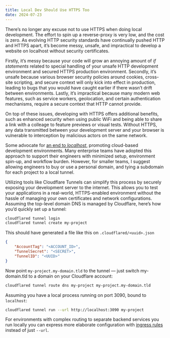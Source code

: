```yaml
---
title: Local Dev Should Use HTTPS Too
date: 2024-07-23
---
```


There’s no longer any excuse not to use HTTPS when doing local development. The effort to spin up a
reverse-proxy is very low, and the cost is zero. As evolving HTTP security standards have
continually pushed HTTP and HTTPS apart, it’s become messy, unsafe, and impractical to develop a
website on localhost without security certificates.

Firstly, it’s messy because your code will grow an annoying amount of _if statements_ related to
special handling of your unsafe HTTP development environment and secured HTTPS production
environment. Secondly, it’s unsafe because various browser security policies around cookies,
cross-site scripting, and secure context will only kick into effect in production, leading to bugs
that you would have caught earlier if there wasn’t drift between environments. Lastly, it’s
impractical because many modern web features, such as service workers, geolocation, and certain
authentication mechanisms, require a secure context that HTTP cannot provide.

On top of these issues, developing with HTTPS offers additional benefits, such as enhanced security
when using public WiFi and being able to share a link with a colleage to feature previews or visual
tests. Without HTTPS, any data transmitted between your development server and your browser is
vulnerable to interception by malicious actors on the same network.

Some advocate for [an end to _localhost_](https://dx.tips/the-end-of-localhost), promoting
cloud-based development environments. Many enterprise teams have adopted this approach to support
their engineers with minimized setup, environment spin-up, and workflow burden. However, for smaller
teams, I suggest allowing engineers to buy or use a personal domain, and tying a subdomain for each
project to a local tunnel.

Utilizing tools like Cloudflare Tunnels can simplify this process by securely exposing your
development server to the internet. This allows you to test your applications in a real-world,
HTTPS-enabled environment without the hassle of managing your own certificates and network
configurations. Assuming the top-level domain DNS is managed by Cloudflare, here’s how you’d quickly
set up a tunnel:

```bash
cloudflared tunnel login
cloudflared tunnel create my-project
```

This should have generated a file like this on `.cloudflared/<uuid>.json`

```json
{
	"AccountTag": "<ACCOUNT_ID>",
	"TunnelSecret": "<SECRET>",
	"TunnelID": "<UUID>"
}
```

Now point `my-project.my-domain.tld` to the tunnel — just switch my-domain.tld to a domain on your
Cloudflare account:

```bash
cloudflared tunnel route dns my-project my-project.my-domain.tld
```

Assuming you have a local process running on port 3090, bound to `localhost`:

```bash
cloudflared tunnel run --url http://localhost:3090 my-project
```

For environments with complex routing to separate backend services you run locally you can express
more elaborate configuration with [ingress rules](https://developers.cloudflare.com/cloudflare-one/connections/connect-networks/configure-tunnels/local-management/configuration-file/) instead of just `--url`.
